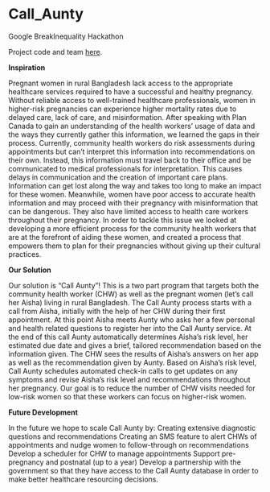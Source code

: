# Call_Aunty
Google BreakInequality Hackathon

Project code and team <a href="https://devpost.com/software/callaunty">here</a>. 

<strong>Inspiration</strong>

<p>Pregnant women in rural Bangladesh lack access to the appropriate healthcare services required to have a successful and 
healthy pregnancy. Without reliable access to well-trained healthcare professionals, women in higher-risk pregnancies can 
experience higher mortality rates due to delayed care, lack of care, and misinformation. After speaking with Plan Canada 
to gain an understanding of the health workers’ usage of data and the ways they currently gather this information, we
learned the gaps in their process. Currently, community health workers do risk assessments during appointments but
can’t interpret this information into recommendations on their own. Instead, this information must travel back to their
office and be communicated to medical professionals for interpretation. This causes delays in communication and the
creation of important care plans. Information can get lost along the way and takes too long to make an impact for 
these women. Meanwhile, women have poor access to accurate health information and may proceed with their pregnancy 
with misinformation that can be dangerous. They also have limited access to health care workers throughout their 
pregnancy. In order to tackle this issue we looked at developing a more efficient process for the community health
workers that are at the forefront of aiding these women, and created a process that empowers them to plan for their
pregnancies without giving up their cultural practices.</p>

<strong>Our Solution</strong>
<p>Our solution is “Call Aunty”! This is a two part program that targets both the community health worker (CHW) as well
as the pregnant women (let’s call her Aisha) living in rural Bangladesh. The Call Aunty process starts with a call from 
Aisha, initially with the help of her CHW during their first appointment. At this point Aisha meets Aunty who asks her
a few personal and health related questions to register her into the Call Aunty service. At the end of this call Aunty 
automatically determines Aisha’s risk level, her estimated due date and gives a brief, tailored recommendation based on
the information given. The CHW sees the results of Aisha’s answers on her app as well as the recommendation given by Aunty.
Based on Aisha’s risk level, Call Aunty schedules automated check-in calls to get updates on any symptoms and revise
Aisha’s risk level and recommendations throughout her pregnancy. Our goal is to reduce the number of CHW visits needed for
low-risk women so that these workers can focus on higher-risk women.</p>

<strong>Future Development</strong>
<p>In the future we hope to scale Call Aunty by: Creating extensive diagnostic questions and recommendations Creating an 
SMS feature to alert CHWs of appointments and nudge women to follow-through on recommendations Develop a scheduler for
CHW to manage appointments Support pre-pregnancy and postnatal (up to a year) Develop a partnership with the government
so that they have access to the Call Aunty database in order to make better healthcare resourcing decisions.</p>
